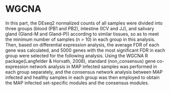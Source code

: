 # WGCNA
In this part, the DEseq2 normalized counts of all samples were divided into three groups (blood (PB1 and PB2), intestine (ICV and JJ), and salivary gland (Gland-M and Gland-P)) according to similar tissues, so as to meet the minimum number of samples (n > 10) in each group in this analysis. Then, based on differential expression analysis, the average FDR of each gene was calculated, and 5000 genes with the most significant FDR in each group were selected for the following analysis. Using the WGCNA R package(Langfelder & Horvath, 2008), standard (non_consensus) gene co-expression network analysis in MAP infected samples was performed in each group separately, and the consensus network analysis between MAP infected and healthy samples in each group was then employed to obtain the MAP infected set-specific modules and the  consensus modules.
